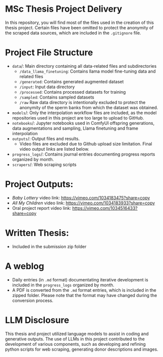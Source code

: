 # MSc Thesis Project Delivery
In this repository, you will find most of the files used in the creation of this thesis project. Certain files have been omitted to protect the anonymity of the scraped data sources, which are included in the `.gitignore` file.

# Project File Structure
- `data`/: Main directory containing all data-related files and subdirectories
    - `/data_llama_finetuning`: Contains llama model fine-tuning data and related files
     - `/generated`: Contains generated augmented dataset
    - `/input`: Input data directory
    - `/processed`: Contains processed datasets for training
    - `/sampled`: Contains sampled datasets
    - `/raw` Raw data directory is intentionally excluded to protect the anonymity of the sperm banks from which the dataset was obtained.
- `models`/: Only the interpolation workflow files are included, as the model repositories used in this project are too large to upload to GitHub.
- `notebooks`/: Jupyter notebooks used in ComfyUI offspring generations, data augmentations and sampling, Llama finetuning and frame interpolation
- `outputs`/: Output files and results. 
    - Video files are excluded due to Github upload size limitation. Final video output links are listed below.
- `progress_logs`/: Contains journal entries documenting progress reports organized by month.
- `scrapers`/: Web scraping scripts

# Project Outputs:
- _Baby Lottery_ video link: https://vimeo.com/1034183475?share=copy
- _All My Children_ video link: https://vimeo.com/1034183933?share=copy 
- Oral project report video link: https://vimeo.com/1034516433?share=copy 

# Written Thesis:
- Included in the submission zip folder

# A weblog 
- Daily entries (in `.md` format) documentating iterative development is included in the `progress_logs` organized by month. 
- A PDF is converted from the `.md` format entries, which is included in the zipped folder. Please note that the format may have changed during the conversion process.

# LLM Disclosure
This thesis and project utilized language models to assist in coding and generative outputs. The use of LLMs in this project contributed to the development of various components, such as developing and refining python scripts for web scraping, generating donor descriptions and images. 